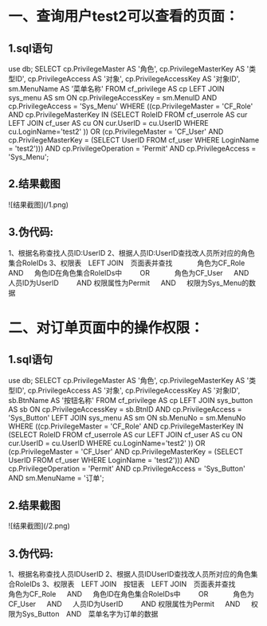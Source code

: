 <h1>一、查询用户test2可以查看的页面：</h1>
<h2>1.sql语句</h2>
 use db;
 SELECT cp.PrivilegeMaster AS '角色',
	cp.PrivilegeMasterKey AS '类型ID',
    cp.PrivilegeAccess AS '对象',
	cp.PrivilegeAccessKey AS '对象ID',
	sm.MenuName AS '菜单名称'
  FROM cf_privilege AS cp
  LEFT JOIN sys_menu AS sm ON cp.PrivilegeAccessKey = sm.MenuID AND cp.PrivilegeAccess = 'Sys_Menu'
 WHERE ((cp.PrivilegeMaster = 'CF_Role'
	AND cp.PrivilegeMasterKey
		IN (SELECT RoleID FROM cf_userrole AS cur
		LEFT JOIN cf_user AS cu ON cur.UserID = cu.UserID WHERE cu.LoginName='test2' ))
OR
(cp.PrivilegeMaster = 'CF_User' AND cp.PrivilegeMasterKey = (SELECT UserID FROM cf_user WHERE LoginName = 'test2')))
AND cp.PrivilegeOperation = 'Permit' AND cp.PrivilegeAccess = 'Sys_Menu';
<h2>2.结果截图</h2>
![结果截图](/1.png)
<h2>3.伪代码:</h2>
      1、根据名称查找人员ID:UserID
      2、根据人员ID:UserID查找改人员所对应的角色集合RoleIDs
      3、权限表 LEFT JOIN 页面表并查找
         角色为CF_Role   AND   角色ID在角色集合RoleIDs中
          OR
         角色为CF_User   AND   人员ID为UserID
         AND 权限属性为Permit   AND   权限为Sys_Menu的数据
 <h1>二、对订单页面中的操作权限：</h1>
 <h2>1.sql语句</h2>
  use db;
SELECT cp.PrivilegeMaster AS '角色',
  cp.PrivilegeMasterKey AS '类型ID',
  cp.PrivilegeAccess AS '对象',
  cp.PrivilegeAccessKey AS '对象ID',
  sb.BtnName AS '按钮名称'
  FROM cf_privilege AS cp
  LEFT JOIN sys_button AS sb ON cp.PrivilegeAccessKey = sb.BtnID AND cp.PrivilegeAccess = 'Sys_Button'
  LEFT JOIN sys_menu AS sm ON sb.MenuNo = sm.MenuNo
  WHERE ((cp.PrivilegeMaster = 'CF_Role'
            AND cp.PrivilegeMasterKey
            IN (SELECT RoleID FROM cf_userrole AS cur
              LEFT JOIN cf_user AS cu ON cur.UserID = cu.UserID WHERE cu.LoginName='test2' ))
               OR
               (cp.PrivilegeMaster = 'CF_User'
               AND cp.PrivilegeMasterKey = (SELECT UserID FROM cf_user WHERE LoginName = 'test2')))
               AND
               cp.PrivilegeOperation = 'Permit' AND cp.PrivilegeAccess = 'Sys_Button' AND sm.MenuName = '订单';
<h2>2.结果截图</h2>
![结果截图](/2.png)
<h2>3.伪代码:</h2>
      1、根据名称查找人员IDUserID
      2、根据人员IDUserID查找改人员所对应的角色集合RoleIDs
      3、权限表 LEFT JOIN 按钮表 LEFT JOIN 页面表并查找
              角色为CF_Role   AND   角色ID在角色集合RoleIDs中
               OR
             角色为CF_User   AND   人员ID为UserID
             AND 权限属性为Permit   AND   权限为Sys_Button AND 菜单名字为订单的数据
               
